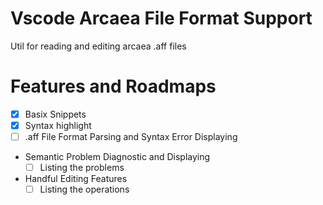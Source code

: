 # Vscode Arcaea File Format Support

Util for reading and editing arcaea .aff files

# Features and Roadmaps

- [x] Basix Snippets
- [x] Syntax highlight
- [ ] .aff File Format Parsing and Syntax Error Displaying
- Semantic Problem Diagnostic and Displaying
	- [ ] Listing the problems
- Handful Editing Features
	- [ ] Listing the operations